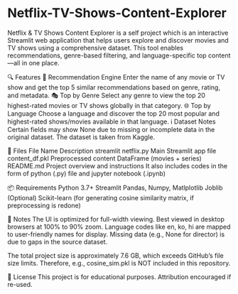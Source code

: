 # Netflix-TV-Shows-Content-Explorer
Netflix &amp; TV Shows Content Explorer is a self project which is an interactive Streamlit web application that helps users explore and discover movies and TV shows using a comprehensive dataset. This tool enables recommendations, genre-based filtering, and language-specific top content—all in one place.

🔍 Features
🔎 Recommendation Engine
Enter the name of any movie or TV show and get the top 5 similar recommendations based on genre, rating, and metadata.
🎭 Top by Genre
Select any genre to view the top 20 highest-rated movies or TV shows globally in that category.
🌐 Top by Language
Choose a language and discover the top 20 most popular and highest-rated shows/movies available in that language.
ℹ️ Dataset Notes
Certain fields may show None due to missing or incomplete data in the original dataset. The dataset is taken from Kaggle.

📁 Files
File Name	              Description
streamlit netflix.py	  Main Streamlit app file
content_df.pkl	        Preprocessed content DataFrame (movies + series)
README.md	              Project overview and instructions
It also includes codes in the form of python (.py) file and jupyter notebook (.ipynb)


📦 Requirements
Python 3.7+
Streamlit
Pandas, Numpy, Matlplotlib
Joblib
(Optional) Scikit-learn (for generating cosine similarity matrix, if preprocessing is redone)

📌 Notes
The UI is optimized for full-width viewing. Best viewed in desktop browsers at 100% to 90% zoom.
Language codes like en, ko, hi are mapped to user-friendly names for display.
Missing data (e.g., None for director) is due to gaps in the source dataset.

The total project size is approximately 7.6 GB, which exceeds GitHub’s file size limits. Therefore, e.g., cosine_sim.pkl is NOT included in this repository.

📄 License
This project is for educational purposes. Attribution encouraged if re-used.

